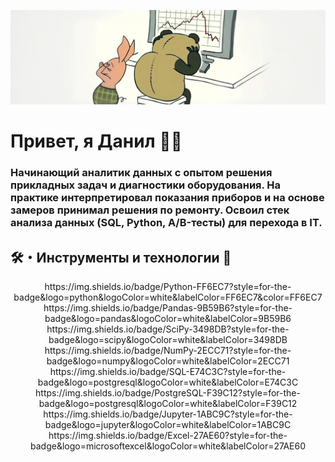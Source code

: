 <p align="center">
  <img src="https://github.com/notvarprod/notvarprod/raw/main/1.PNG" />
</p>

# Привет, я Данил 👋🏻


### Начинающий аналитик данных с опытом решения прикладных задач и диагностики оборудования. На практике интерпретировал показания приборов и на основе замеров принимал решения по ремонту. Освоил стек анализа данных (SQL, Python, A/B-тесты) для перехода в IT.

## 🛠️・Инструменты и технологии 🔧

<div align="center">
https://img.shields.io/badge/Python-FF6EC7?style=for-the-badge&logo=python&logoColor=white&labelColor=FF6EC7&color=FF6EC7
https://img.shields.io/badge/Pandas-9B59B6?style=for-the-badge&logo=pandas&logoColor=white&labelColor=9B59B6
https://img.shields.io/badge/SciPy-3498DB?style=for-the-badge&logo=scipy&logoColor=white&labelColor=3498DB
https://img.shields.io/badge/NumPy-2ECC71?style=for-the-badge&logo=numpy&logoColor=white&labelColor=2ECC71
https://img.shields.io/badge/SQL-E74C3C?style=for-the-badge&logo=postgresql&logoColor=white&labelColor=E74C3C
https://img.shields.io/badge/PostgreSQL-F39C12?style=for-the-badge&logo=postgresql&logoColor=white&labelColor=F39C12
https://img.shields.io/badge/Jupyter-1ABC9C?style=for-the-badge&logo=jupyter&logoColor=white&labelColor=1ABC9C
https://img.shields.io/badge/Excel-27AE60?style=for-the-badge&logo=microsoftexcel&logoColor=white&labelColor=27AE60

</div>
